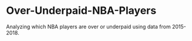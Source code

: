 # Over-Underpaid-NBA-Players
Analyzing which NBA players are over or underpaid using data from 2015-2018.
